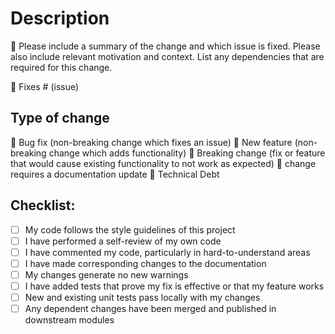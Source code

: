# Description

🎸 Please include a summary of the change and which issue is fixed. Please also include relevant motivation and context. List any dependencies that are required for this change.

🦺 Fixes # (issue)

## Type of change

🌋 Bug fix (non-breaking change which fixes an issue)
🎢 New feature (non-breaking change which adds functionality)
🥁 Breaking change (fix or feature that would cause existing functionality to not work as expected)
🎨 change requires a documentation update
🚧 Technical Debt

## Checklist:

- [ ] My code follows the style guidelines of this project
- [ ] I have performed a self-review of my own code
- [ ] I have commented my code, particularly in hard-to-understand areas
- [ ] I have made corresponding changes to the documentation
- [ ] My changes generate no new warnings
- [ ] I have added tests that prove my fix is effective or that my feature works
- [ ] New and existing unit tests pass locally with my changes
- [ ] Any dependent changes have been merged and published in downstream modules
